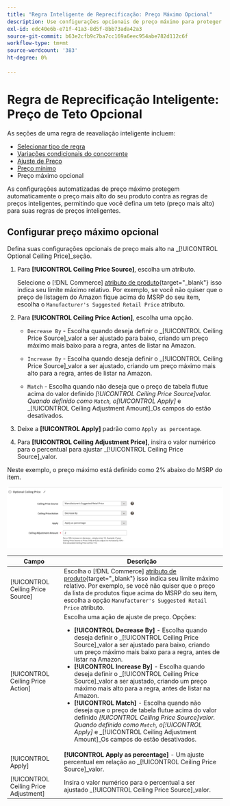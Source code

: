 ```yaml
---
title: "Regra Inteligente de Reprecificação: Preço Máximo Opcional"
description: Use configurações opcionais de preço máximo para proteger seu preço de produto mais alto contra as regras de preços inteligentes que gerenciam suas listas do Amazon.
exl-id: edc40e6b-e71f-41a3-8d5f-8bb73ada42a3
source-git-commit: b63e2cfb9c7ba7cc169a6eec954abe782d112c6f
workflow-type: tm+mt
source-wordcount: '383'
ht-degree: 0%

---
```


# Regra de Reprecificação Inteligente: Preço de Teto Opcional

As seções de uma regra de reavaliação inteligente incluem:

- [Selecionar tipo de regra](./intelligent-repricing-rules.md)
- [Variações condicionais do concorrente](./competitor-conditional-variances.md)
- [Ajuste de Preço](./price-adjustment.md)
- [Preço mínimo](./floor-price.md)
- Preço máximo opcional

As configurações automatizadas de preço máximo protegem automaticamente o preço mais alto do seu produto contra as regras de preços inteligentes, permitindo que você defina um teto (preço mais alto) para suas regras de preços inteligentes.

## Configurar preço máximo opcional

Defina suas configurações opcionais de preço mais alto na _[!UICONTROL Optional Ceiling Price]_seção.

1. Para **[!UICONTROL Ceiling Price Source]**, escolha um atributo.

   Selecione o [!DNL Commerce] [atributo de produto](https://docs.magento.com/user-guide/catalog/product-attributes.html){target="_blank"} isso indica seu limite máximo relativo. Por exemplo, se você não quiser que o preço de listagem do Amazon fique acima do MSRP do seu item, escolha o `Manufacturer's Suggested Retail Price` atributo.

1. Para **[!UICONTROL Ceiling Price Action]**, escolha uma opção.

   - `Decrease By` - Escolha quando deseja definir o _[!UICONTROL Ceiling Price Source]_valor a ser ajustado para baixo, criando um preço máximo mais baixo para a regra, antes de listar na Amazon.

   - `Increase By` - Escolha quando deseja definir o _[!UICONTROL Ceiling Price Source]_valor a ser ajustado, criando um preço máximo mais alto para a regra, antes de listar na Amazon.

   - `Match` - Escolha quando não deseja que o preço de tabela flutue acima do valor definido _[!UICONTROL Ceiling Price Source]_valor. Quando definido como `Match`, o_[!UICONTROL Apply]_ e _[!UICONTROL Ceiling Adjustment Amount]_Os campos do estão desativados.

1. Deixe a **[!UICONTROL Apply]** padrão como `Apply as percentage`.

1. Para **[!UICONTROL Ceiling Adjustment Price]**, insira o valor numérico para o percentual para ajustar _[!UICONTROL Ceiling Price Source]_valor.

Neste exemplo, o preço máximo está definido como 2% abaixo do MSRP do item.

![Regra inteligente de reavaliação de preços - preço máximo opcional](assets/ob-intelligent-price-rule-ceiling.png)

| Campo | Descrição |
|---|---|
| [!UICONTROL Ceiling Price Source] | Escolha o [!DNL Commerce] [atributo de produto](https://docs.magento.com/user-guide/catalog/product-attributes.html){target="_blank"} isso indica seu limite máximo relativo. Por exemplo, se você não quiser que o preço da lista de produtos fique acima do MSRP do seu item, escolha a opção `Manufacturer's Suggested Retail Price` atributo. |
| [!UICONTROL Ceiling Price Action] | Escolha uma ação de ajuste de preço. Opções:<ul><li>**[!UICONTROL Decrease By]** - Escolha quando deseja definir o _[!UICONTROL Ceiling Price Source]_valor a ser ajustado para baixo, criando um preço máximo mais baixo para a regra, antes de listar na Amazon.</li><li>**[!UICONTROL Increase By]** - Escolha quando deseja definir o _[!UICONTROL Ceiling Price Source]_valor a ser ajustado, criando um preço máximo mais alto para a regra, antes de listar na Amazon.</li><li>**[!UICONTROL Match]** - Escolha quando não deseja que o preço de tabela flutue acima do valor definido _[!UICONTROL Ceiling Price Source]_valor. Quando definido como `Match`, o_[!UICONTROL Apply]_ e _[!UICONTROL Ceiling Adjustment Amount]_Os campos do estão desativados.</li></ul> |
| [!UICONTROL Apply] | **[!UICONTROL Apply as percentage]** - Um ajuste percentual em relação ao _[!UICONTROL Ceiling Price Source]_valor. |
| [!UICONTROL Ceiling Price Adjustment] | Insira o valor numérico para o percentual a ser ajustado _[!UICONTROL Ceiling Price Source]_valor. |
